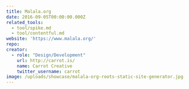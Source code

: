 ```yaml
---
title: Malala.org
date: 2016-09-05T00:00:00.000Z
related_tools:
  - tool/spike.md
  - tool/contentful.md
website: 'https://www.malala.org/'
repo:
creator:
  - role: "Design/Development"
    url: http://carrot.is/
    name: Carrot Creative
    twitter_username: carrot
image: /uploads/showcase/malala-org-roots-static-site-generator.jpg
---
```


